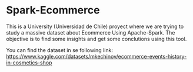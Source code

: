 # Spark-Ecommerce

This is a University (Universidad de Chile) proyect where we are trying to study a massive dataset about Ecommerce Using Apache-Spark. 
The objective is to find some insights and get some conclutions using this tool.

You can find the dataset in se following link: https://www.kaggle.com/datasets/mkechinov/ecommerce-events-history-in-cosmetics-shop